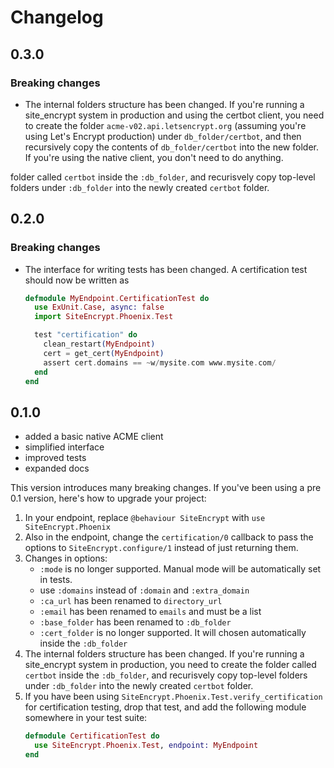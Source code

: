 # Changelog

## 0.3.0

### Breaking changes

- The internal folders structure has been changed. If you're running a site_encrypt system in production and using the certbot client, you need to create the folder `acme-v02.api.letsencrypt.org` (assuming you're using Let's Encrypt production) under `db_folder/certbot`, and then recursively copy the contents of `db_folder/certbot` into the new folder. If you're using the native client, you don't need to do anything.

folder called `certbot` inside the `:db_folder`, and recurisvely copy top-level folders under `:db_folder` into the newly created `certbot` folder.

## 0.2.0

### Breaking changes

- The interface for writing tests has been changed. A certification test should now be written as

    ```elixir
    defmodule MyEndpoint.CertificationTest do
      use ExUnit.Case, async: false
      import SiteEncrypt.Phoenix.Test

      test "certification" do
        clean_restart(MyEndpoint)
        cert = get_cert(MyEndpoint)
        assert cert.domains == ~w/mysite.com www.mysite.com/
      end
    end
    ```

## 0.1.0

- added a basic native ACME client
- simplified interface
- improved tests
- expanded docs

This version introduces many breaking changes. If you've been using a pre 0.1 version, here's how to upgrade your project:

1. In your endpoint, replace `@behaviour SiteEncrypt` with `use SiteEncrypt.Phoenix`
2. Also in the endpoint, change the `certification/0` callback to pass the options to `SiteEncrypt.configure/1` instead of just returning them.
3. Changes in options:
    - `:mode` is no longer supported. Manual mode will be automatically set in tests.
    - use `:domains` instead of `:domain` and `:extra_domain`
    - `:ca_url` has been renamed to `directory_url`
    - `:email` has been renamed to `emails` and must be a list
    - `:base_folder` has been renamed to `:db_folder`
    - `:cert_folder` is no longer supported. It will chosen automatically inside the `:db_folder`
4. The internal folders structure has been changed. If you're running a site_encrypt system in production, you need to create the folder called `certbot` inside the `:db_folder`, and recurisvely copy top-level folders under `:db_folder` into the newly created `certbot` folder.
5. If you have been using `SiteEncrypt.Phoenix.Test.verify_certification` for certification testing, drop that test, and add the following module somewhere in your test suite:
    ```elixir
    defmodule CertificationTest do
      use SiteEncrypt.Phoenix.Test, endpoint: MyEndpoint
    end
    ```
